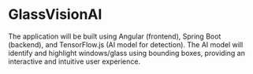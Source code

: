 # GlassVisionAI
The application will be built using Angular (frontend), Spring Boot (backend), and TensorFlow.js (AI model for detection). The AI model will identify and highlight windows/glass using bounding boxes, providing an interactive and intuitive user experience.
